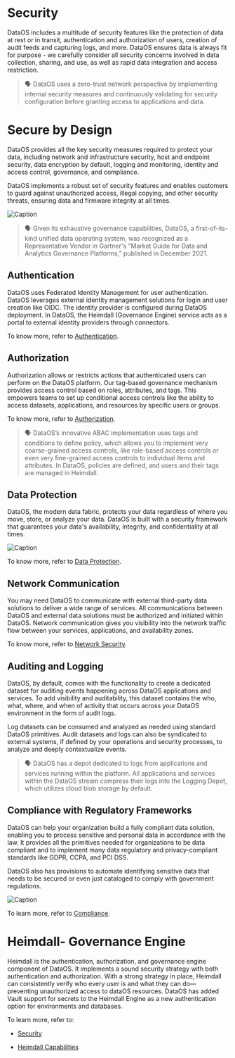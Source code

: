 # Security

DataOS includes a multitude of security features like the protection of data at rest or in transit, authentication and authorization of users, creation of audit feeds and capturing logs, and more. DataOS ensures data is always fit for purpose - we carefully consider all security concerns
involved in data collection, sharing, and use, as well as rapid data integration and access restriction.

> 🗣 DataOS uses a zero-trust network perspective by implementing internal security measures and continuously validating for security configuration before granting access to applications and data.

# Secure by Design

DataOS provides all the key security measures required to protect your data, including network and infrastructure security, host and endpoint security, data encryption by default, logging and monitoring, identity and access control, governance, and compliance.

DataOS implements a robust set of security features and enables customers to guard against unauthorized access, illegal copying, and other security threats, ensuring data and firmware integrity at all times.

<img src="Security/MicrosoftTeams-image_(88).png"
        alt="Caption"
        style="display: block; margin: auto" />

> 🗣 Given its exhaustive governance capabilities, DataOS, a first-of-its-kind unified data operating system, was recognized as a Representative Vendor in Gartner's "Market Guide for Data and Analytics Governance Platforms,” published in December 2021.

## Authentication

DataOS uses Federated Identity Management for user authentication. DataOS leverages external identity management solutions for login and user creation like OIDC. The identity provider is configured during DataOS deployment. In DataOS, the Heimdall (Governance Engine) service acts as a portal to external identity providers through connectors. 

To know more, refer to
[Authentication](Security/Authentication.md).

## Authorization

Authorization allows or restricts actions that authenticated users can perform on the DataOS platform. Our tag-based governance mechanism provides access control based on roles, attributes, and tags. This empowers teams to set up conditional access controls like the ability to access datasets, applications, and resources by specific users or groups.

To know more, refer to
[Authorization](Security/Authorization.md).

> 🗣 DataOS’s innovative ABAC implementation uses tags and conditions to define policy, which allows you to implement very coarse-grained access controls, like role-based access controls or even very fine-grained access controls to individual items and attributes. In DataOS, policies are defined, and users and their tags are managed in Heimdall.

## Data Protection

DataOS, the modern data fabric, protects your data regardless of where you move, store, or analyze your data. DataOS is built with a security framework that guarantees your data's availability, integrity, and confidentiality at all times.

<img src="Security/MicrosoftTeams-image_(101).png"
        alt="Caption"
        style="display: block; margin: auto" />
        
To know more, refer to
[Data Protection](Security/Data%20Protection.md).

## Network Communication

You may need DataOS to communicate with external third-party data solutions to deliver a wide range of services. All communications between DataOS and external data solutions must be authorized and initiated within DataOS. Network communication gives you visibility into the network traffic flow between your services, applications, and availability zones.

To know more, refer to
[Network Security](Security/Network%20Security.md).

## Auditing and Logging 

DataOS, by default, comes with the functionality to create a dedicated dataset for auditing events happening across DataOS applications and services.  To add visibility and auditability, this dataset contains the who, what, where, and when of activity that occurs across your DataOS environment in the form of audit logs. 

Log datasets can be consumed and analyzed as needed using standard DataOS primitives. Audit datasets and logs can also be syndicated to external systems, if defined by your operations and security processes, to analyze and deeply contextualize events.

> 🗣 DataOS has a depot dedicated to logs from applications and services running within the platform. All applications and services within the DataOS stream compress their logs into the Logging Depot, which utilizes cloud blob storage by default.

## Compliance with Regulatory Frameworks

DataOS can help your organization build a fully compliant data solution, enabling you to process sensitive and personal data in accordance with the law. It provides all the primitives needed for organizations to be data compliant and to implement many data regulatory and privacy-compliant standards like GDPR, CCPA, and PCI DSS. 

DataOS also has provisions to automate identifying sensitive data that needs to be secured or even just cataloged to comply with government regulations.

<img src="Security/Screen_Shot_2023-01-02_at_2.14.33_PM.png"
        alt="Caption"
        style="display: block; margin: auto" />

To learn more, refer to
[Compliance](Security/Compliance.md).

# Heimdall- Governance Engine

Heimdall is the authentication, authorization, and governance engine component of DataOS. It implements a sound security strategy with both authentication and authorization. With a strong strategy in place, Heimdall can consistently verify who every user is and what they can do— preventing unauthorized access to dataOS resources. DataOS has added Vault support for secrets to the Heimdall Engine as a new authentication option for environments and databases.

To learn more, refer to:

- [Security](Security/Heimdall%20Capabilities.md)

- [Heimdall Capabilities](Security/Heimdall%20Capabilities.md)
